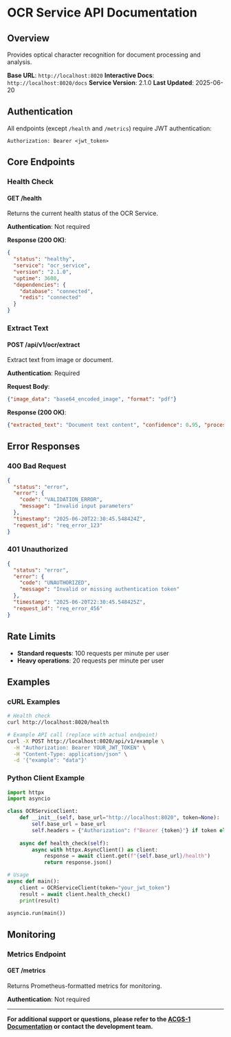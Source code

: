 # OCR Service API Documentation

## Overview

Provides optical character recognition for document processing and analysis.

**Base URL**: `http://localhost:8020`
**Interactive Docs**: `http://localhost:8020/docs`
**Service Version**: 2.1.0
**Last Updated**: 2025-06-20

## Authentication

All endpoints (except `/health` and `/metrics`) require JWT authentication:

```http
Authorization: Bearer <jwt_token>
```

## Core Endpoints

### Health Check

#### GET /health

Returns the current health status of the OCR Service.

**Authentication**: Not required

**Response (200 OK)**:
```json
{
  "status": "healthy",
  "service": "ocr_service",
  "version": "2.1.0",
  "uptime": 3600,
  "dependencies": {
    "database": "connected",
    "redis": "connected"
  }
}
```

### Extract Text

#### POST /api/v1/ocr/extract

Extract text from image or document.

**Authentication**: Required

**Request Body**:
```json
{"image_data": "base64_encoded_image", "format": "pdf"}
```

**Response (200 OK)**:
```json
{"extracted_text": "Document text content", "confidence": 0.95, "processing_time_ms": 1200}
```

## Error Responses

### 400 Bad Request
```json
{
  "status": "error",
  "error": {
    "code": "VALIDATION_ERROR",
    "message": "Invalid input parameters"
  },
  "timestamp": "2025-06-20T22:30:45.548424Z",
  "request_id": "req_error_123"
}
```

### 401 Unauthorized
```json
{
  "status": "error",
  "error": {
    "code": "UNAUTHORIZED",
    "message": "Invalid or missing authentication token"
  },
  "timestamp": "2025-06-20T22:30:45.548425Z",
  "request_id": "req_error_456"
}
```

## Rate Limits

- **Standard requests**: 100 requests per minute per user
- **Heavy operations**: 20 requests per minute per user

## Examples

### cURL Examples
```bash
# Health check
curl http://localhost:8020/health

# Example API call (replace with actual endpoint)
curl -X POST http://localhost:8020/api/v1/example \
  -H "Authorization: Bearer YOUR_JWT_TOKEN" \
  -H "Content-Type: application/json" \
  -d '{"example": "data"}'
```

### Python Client Example
```python
import httpx
import asyncio

class OCRServiceClient:
    def __init__(self, base_url="http://localhost:8020", token=None):
        self.base_url = base_url
        self.headers = {"Authorization": f"Bearer {token}"} if token else {}
    
    async def health_check(self):
        async with httpx.AsyncClient() as client:
            response = await client.get(f"{self.base_url}/health")
            return response.json()

# Usage
async def main():
    client = OCRServiceClient(token="your_jwt_token")
    result = await client.health_check()
    print(result)

asyncio.run(main())
```

## Monitoring

### Metrics Endpoint

#### GET /metrics

Returns Prometheus-formatted metrics for monitoring.

**Authentication**: Not required

---

**For additional support or questions, please refer to the [ACGS-1 Documentation](../README.md) or contact the development team.**

